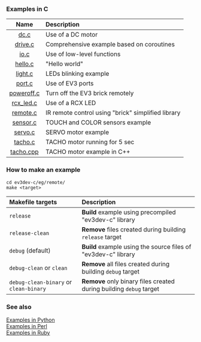 ### Examples in C

Name           | Description
:---:          | :---
[dc.c]         | Use of a DC motor
[drive.c]      | Comprehensive example based on coroutines
[io.c]         | Use of low-level functions
[hello.c]      | "Hello world"
[light.c]      | LEDs blinking example
[port.c]       | Use of EV3 ports
[poweroff.c]   | Turn off the EV3 brick remotely
[rcx_led.c]    | Use of a RCX LED
[remote.c]     | IR remote control using "brick" simplified library
[sensor.c]     | TOUCH and COLOR sensors example
[servo.c]      | SERVO motor example
[tacho.c]      | TACHO motor running for 5 sec
[tacho.cpp]    | TACHO motor example in C++

[dc.c]:          http://in4lio.github.io/ev3dev-c/dc_8c-example.html
[drive.c]:       http://in4lio.github.io/ev3dev-c/drive_8c-example.html
[io.c]:          http://in4lio.github.io/ev3dev-c/io_8c-example.html
[hello.c]:       http://in4lio.github.io/ev3dev-c/hello_8c-example.html
[light.c]:       http://in4lio.github.io/ev3dev-c/light_8c-example.html
[port.c]:        http://in4lio.github.io/ev3dev-c/port_8c-example.html
[poweroff.c]:    http://in4lio.github.io/ev3dev-c/poweroff_8c-example.html
[rcx_led.c]:     http://in4lio.github.io/ev3dev-c/rcx_led_8c-example.html
[remote.c]:      http://in4lio.github.io/ev3dev-c/remote_8c-example.html
[sensor.c]:      http://in4lio.github.io/ev3dev-c/sensor_8c-example.html
[servo.c]:       http://in4lio.github.io/ev3dev-c/servo_8c-example.html
[tacho.c]:       http://in4lio.github.io/ev3dev-c/tacho_8c-example.html
[tacho.cpp]:     http://in4lio.github.io/ev3dev-c/tacho_8cpp-example.html

### How to make an example

    cd ev3dev-c/eg/remote/
    make <target>

Makefile targets                       | Description
:---                                   | :---
`release`                              | **Build** example using precompiled "ev3dev-c" library
`release-clean`                        | **Remove** files created during building `release` target
`debug` (default)                      | **Build** example using the source files of "ev3dev-c" library
`debug-clean` or `clean`               | **Remove** all files created during building `debug` target
`debug-clean-binary` or `clean-binary` | **Remove** only binary files created during building `debug` target

### See also

[Examples in Python](../python/ev3dev/eg)<br>
[Examples in Perl](../perl/eg)<br>
[Examples in Ruby](../ruby/eg)
